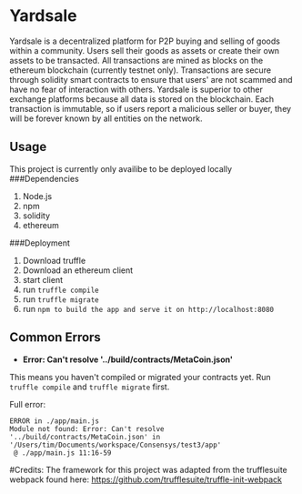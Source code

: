# Yardsale
Yardsale is a decentralized platform for P2P buying and selling of goods within a community. Users sell their goods as assets or create their own assets to be transacted. All transactions are mined as blocks on the ethereum blockchain (currently testnet only). Transactions are secure through solidity smart contracts to ensure that users' are not scammed and have no fear of interaction with others.
Yardsale is superior to other exchange platforms because all data is stored on the blockchain. Each transaction is immutable, so if users report a malicious seller or buyer, they will be forever known by all entities on the network. 

## Usage

This project is currently only availibe to be deployed locally
###Dependencies

1. Node.js
2. npm
3. solidity
4. ethereum

###Deployment

1. Download truffle
2. Download an ethereum client
3. start client 
4. run `truffle compile`
5. run `truffle migrate`
6. run `npm to build the app and serve it on http://localhost:8080`


## Common Errors

* **Error: Can't resolve '../build/contracts/MetaCoin.json'**

This means you haven't compiled or migrated your contracts yet. Run `truffle compile` and `truffle migrate` first.

Full error:

```
ERROR in ./app/main.js
Module not found: Error: Can't resolve '../build/contracts/MetaCoin.json' in '/Users/tim/Documents/workspace/Consensys/test3/app'
 @ ./app/main.js 11:16-59
```

#Credits:
The framework for this project was adapted from the trufflesuite webpack found here: https://github.com/trufflesuite/truffle-init-webpack
